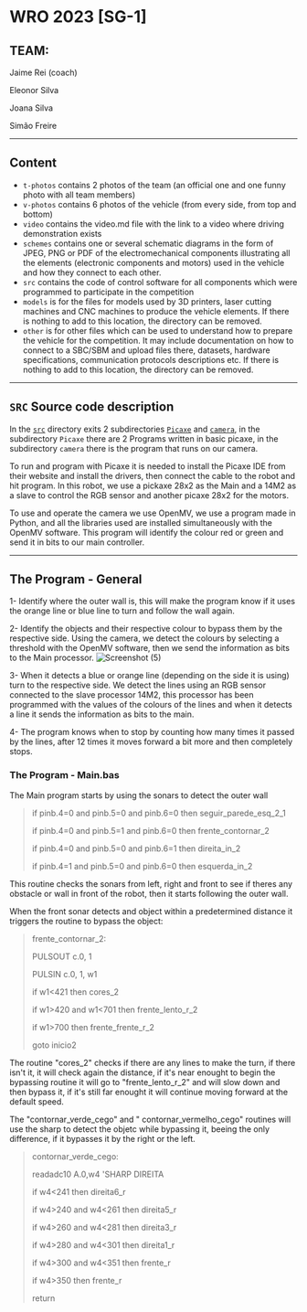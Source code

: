 # WRO 2023 [SG-1]

## TEAM:
Jaime Rei (coach)

Eleonor Silva

Joana Silva

Simão Freire

***
## Content

* `t-photos` contains 2 photos of the team (an official one and one funny photo with all team members)
* `v-photos` contains 6 photos of the vehicle (from every side, from top and bottom)
* `video` contains the video.md file with the link to a video where driving demonstration exists
* `schemes` contains one or several schematic diagrams in the form of JPEG, PNG or PDF of the electromechanical components illustrating all the elements (electronic components and motors) used in the vehicle and how they connect to each other.
* `src` contains the code of control software for all components which were programmed to participate in the competition
* `models` is for the files for models used by 3D printers, laser cutting machines and CNC machines to produce the vehicle elements. If there is nothing to add to this location, the directory can be removed.
* `other` is for other files which can be used to understand how to prepare the vehicle for the competition. It may include documentation on how to connect to a SBC/SBM and upload files there, datasets, hardware specifications, communication protocols descriptions etc. If there is nothing to add to this location, the directory can be removed.
***
## `SRC` Source code description
In the [`src`](/src) directory exits 2 subdirectories [`Picaxe`](/src/Picaxe) and [`camera`](/src/camera), in the subdirectory `Picaxe` there are 2 Programs written in basic picaxe, in the subdirectory `camera` there is the program that runs on our camera.

To run and program with Picaxe it is needed to install the Picaxe IDE from their website and install the drivers, then connect the cable to the robot and hit program. In this robot, we use a pickaxe 28x2 as the Main and a 14M2 as a slave to control the RGB sensor and another picaxe 28x2 for the motors.

To use and operate the camera we use OpenMV, we use a program made in Python, and all the libraries used are installed simultaneously with the OpenMV software. This program will identify the colour red or green and send it in bits to our main controller.
***
## The Program - General

  1- Identify where the outer wall is, this will make the program know if it uses the orange line or blue line to turn and follow the wall again.
  
  2- Identify the objects and their respective colour to bypass them by the respective side.
    Using the camera, we detect the colours by selecting a threshold with the OpenMV software, then we send the information as bits to the Main processor.
  ![Screenshot (5)](https://github.com/ImSimao/Future-Engineers/assets/138500914/bc0c6cec-5bdb-462a-9902-3587a5821a8d)

  3- When it detects a blue or orange line (depending on the side it is using) turn to the respective side.
    We detect the lines using an RGB sensor connected to the slave processor 14M2, this processor has been programmed with the values of the colours of the lines and when it detects a line it sends the information as bits to the main. 
  
  4- The program knows when to stop by counting how many times it passed by the lines, after 12 times it moves forward a bit more and then completely stops.

### The Program - Main.bas

  The Main program starts by using the sonars to detect the outer wall
  
  > if pinb.4=0 and pinb.5=0 and pinb.6=0  then seguir_parede_esq_2_1
>
  > if pinb.4=0 and pinb.5=1 and pinb.6=0  then frente_contornar_2
>
  > if pinb.4=0 and pinb.5=0 and pinb.6=1  then direita_in_2
>
  > if pinb.4=1 and pinb.5=0 and pinb.6=0  then esquerda_in_2
>
This routine checks the sonars from left, right and front to see if theres any obstacle or wall in front of the robot, then it starts following the outer wall.

When the front sonar detects and object within a predetermined distance it triggers the routine to bypass the object:

>frente_contornar_2:
>
>PULSOUT c.0, 1
>
>PULSIN c.0, 1, w1
>
>if w1<421 then cores_2
>                   
>if w1>420 and w1<701 then frente_lento_r_2
>
>if w1>700 then frente_frente_r_2
>
>goto inicio2

The routine "cores_2" checks if there are any lines to make the turn, if there isn't it, it will check again the distance, if it's near enought to begin the bypassing routine it will go to "frente_lento_r_2" and will slow down and then bypass it, if it's still far enought it will continue moving forward at the default speed.

The "contornar_verde_cego" and " contornar_vermelho_cego" routines will use the sharp to detect the objetc while bypassing it, beeing the only difference, if it bypasses it by the right or the left.

>contornar_verde_cego:
>
>readadc10 A.0,w4    'SHARP DIREITA
>
>if w4<241 then direita6_r
>    
>if w4>240 and w4<261 then direita5_r
>               
>if w4>260 and w4<281 then direita3_r
>     
>if w4>280 and w4<301 then direita1_r   
>
>if w4>300 and w4<351 then frente_r     
>
>if w4>350 then frente_r
>
>return
 




  
  


